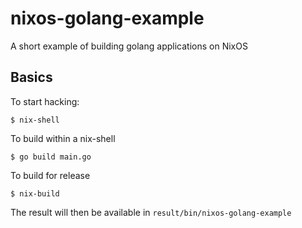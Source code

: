 # nixos-golang-example

A short example of building golang applications on NixOS

## Basics

To start hacking:

```shell
$ nix-shell
```

To build within a nix-shell

```shell
$ go build main.go
```

To build for release

```shell
$ nix-build
```

The result will then be available in `result/bin/nixos-golang-example`
